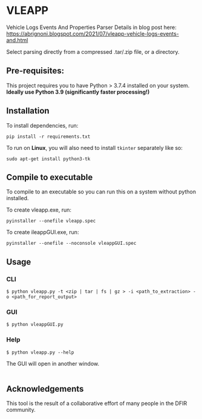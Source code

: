 # VLEAPP
Vehicle Logs Events And Properties Parser
Details in blog post here: https://abrignoni.blogspot.com/2021/07/vleapp-vehicle-logs-events-and.html

Select parsing directly from a compressed .tar/.zip file, or a directory.

## Pre-requisites:
This project requires you to have Python > 3.7.4 installed on your system. **Ideally use Python 3.9 (significantly faster processing!)**

## Installation

To install dependencies, run:

```
pip install -r requirements.txt
```

To run on **Linux**, you will also need to install `tkinter` separately like so:

```
sudo apt-get install python3-tk
```

## Compile to executable

To compile to an executable so you can run this on a system without python installed.

To create vleapp.exe, run:

```
pyinstaller --onefile vleapp.spec
````

To create ileappGUI.exe, run:

```
pyinstaller --onefile --noconsole vleappGUI.spec
```

## Usage

### CLI

```
$ python vleapp.py -t <zip | tar | fs | gz > -i <path_to_extraction> -o <path_for_report_output>
```

### GUI

```
$ python vleappGUI.py 
```

### Help

```
$ python vleapp.py --help
```

The GUI will open in another window.  <br><br>


## Acknowledgements

This tool is the result of a collaborative effort of many people in the DFIR community.
